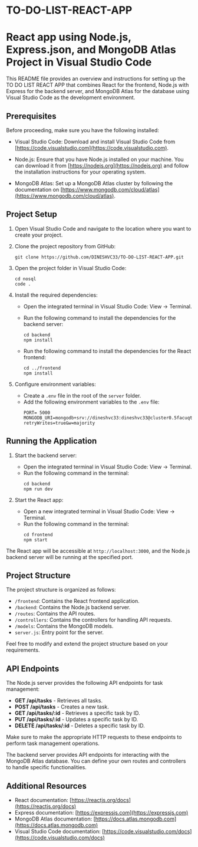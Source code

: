 # TO-DO-LIST-REACT-APP
# React app using  Node.js, Express.json, and MongoDB Atlas Project in Visual Studio Code

This README file provides an overview and instructions for setting up the TO DO LIST REACT APP that combines React for the frontend, Node.js with Express for the backend server, and MongoDB Atlas for the database using Visual Studio Code as the development environment.

## Prerequisites

Before proceeding, make sure you have the following installed:

- Visual Studio Code: Download and install Visual Studio Code from [https://code.visualstudio.com](https://code.visualstudio.com).

- Node.js: Ensure that you have Node.js installed on your machine. You can download it from [https://nodejs.org](https://nodejs.org) and follow the installation instructions for your operating system.

- MongoDB Atlas: Set up a MongoDB Atlas cluster by following the documentation on [https://www.mongodb.com/cloud/atlas](https://www.mongodb.com/cloud/atlas).

## Project Setup

1. Open Visual Studio Code and navigate to the location where you want to create your project.

2. Clone the project repository from GitHub:
   ```
   git clone https://github.com/DINESHVC33/TO-DO-LIST-REACT-APP.git
   ```

3. Open the project folder in Visual Studio Code:
   ```
   cd nosql
   code .
   ```

4. Install the required dependencies:
   - Open the integrated terminal in Visual Studio Code: View -> Terminal.
   - Run the following command to install the dependencies for the backend server:
     ```
     cd backend
     npm install
     ```

   - Run the following command to install the dependencies for the React frontend:
     ```
     cd ../frontend
     npm install
     ```

5. Configure environment variables:
   - Create a `.env` file in the root of the `server` folder.
   - Add the following environment variables to the `.env` file:
     ```
     PORT= 5000
     MONGODB_URI=mongodb+srv://dineshvc33:dineshvc33@cluster0.5facuqt.mongodb.net/CRUD_DB?retryWrites=true&w=majority
     ```

## Running the Application

1. Start the backend server:
   - Open the integrated terminal in Visual Studio Code: View -> Terminal.
   - Run the following command in the terminal:
     ```
     cd backend
     npm run dev
     ```

2. Start the React app:
   - Open a new integrated terminal in Visual Studio Code: View -> Terminal.
   - Run the following command in the terminal:
     ```
     cd frontend
     npm start
     ```

The React app will be accessible at `http://localhost:3000`, and the Node.js backend server will be running at the specified port.

## Project Structure

The project structure is organized as follows:

  - `/frontend`: Contains the React frontend application.
  - `/backend`: Contains the Node.js backend server.
  - `/routes`: Contains the API routes.
  - `/controllers`: Contains the controllers for handling API requests.
  - `/models`: Contains the MongoDB models.
  - `server.js`: Entry point for the server.

Feel free to modify and extend the project structure based on your requirements.

## API Endpoints

The Node.js server provides the following API endpoints for task management:

- **GET /api/tasks** - Retrieves all tasks.
- **POST /api/tasks** - Creates a new task.
- **GET /api/tasks/:id** - Retrieves a specific task by ID.
- **PUT /api/tasks/:id** - Updates a specific task by ID.
- **DELETE /api/tasks/:id** - Deletes a specific task by ID.

Make sure to make the appropriate HTTP requests to these endpoints to perform task management operations.

The backend server provides API endpoints for interacting with the MongoDB Atlas database. You can define your own routes and controllers to handle specific functionalities.

## Additional Resources

- React documentation: [https://reactjs.org/docs](https://reactjs.org/docs)
- Express documentation: [https://expressjs.com](https://expressjs.com)
- MongoDB Atlas documentation: [https://docs.atlas.mongodb.com](https://docs.atlas.mongodb.com)
- Visual Studio Code documentation: [https://code.visualstudio.com/docs](https://code.visualstudio.com/docs)

